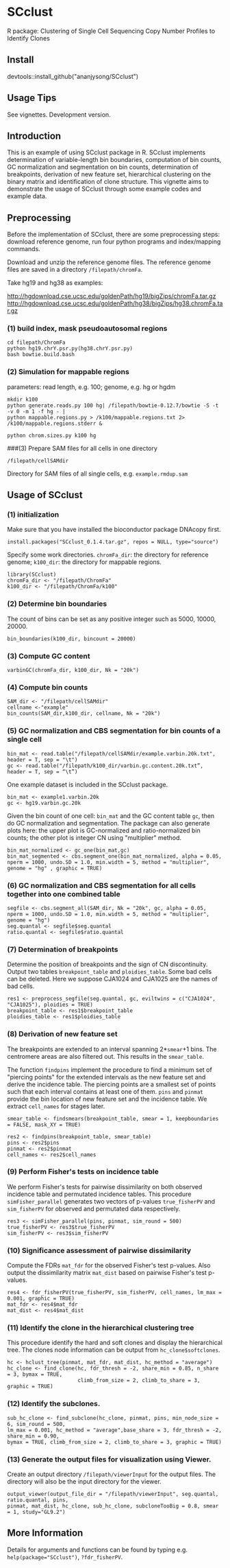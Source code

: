 # SCclust
R package: Clustering of Single Cell Sequencing Copy Number Profiles to Identify Clones

## Install
devtools::install_github("ananjysong/SCclust")

## Usage Tips 
See vignettes.
Development version.


## Introduction

This is an example of using SCclust package in R. SCclust implements determination of variable-length bin boundaries, computation of bin counts, GC normalization and segmentation on bin counts, determination of breakpoints, derivation of new feature set, hierarchical clustering on the binary matrix and identification of clone structure. This vignette aims to demonstrate the usage of SCclust through some example codes and example data. 

## Preprocessing
Before the implementation of SCclust, there are some preprocessing steps: download reference genome, run four python programs and index/mapping commands. 

Download and unzip the reference genome files. The reference genome files are saved in a directory `/filepath/chromFa`. 

Take hg19 and hg38 as examples:

http://hgdownload.cse.ucsc.edu/goldenPath/hg19/bigZips/chromFa.tar.gz 
http://hgdownload.cse.ucsc.edu/goldenPath/hg38/bigZips/hg38.chromFa.tar.gz


### (1) build index, mask pseudoautosomal regions
```
cd filepath/ChromFa 
python hg19.chrY.psr.py(hg38.chrY.psr.py)
bash bowtie.build.bash
```

### (2) Simulation for mappable regions
parameters: read length, e.g. 100; genome, e.g. hg or hgdm
```
mkdir k100
python generate.reads.py 100 hg| /filepath/bowtie-0.12.7/bowtie -S -t -v 0 -m 1 -f hg - |
python mappable.regions.py > /k100/mappable.regions.txt 2> /k100/mappable.regions.stderr &

python chrom.sizes.py k100 hg

```
###(3) Prepare SAM files for all cells in one directory
```
/filepath/cellSAMdir
```
Directory for SAM files of all single cells, e.g. `example.rmdup.sam`




## Usage of SCclust

### (1) initialization
Make sure that you have installed the bioconductor package DNAcopy first.
```
install.packages("SCclust_0.1.4.tar.gz", repos = NULL, type="source")
```

Specify some work directories. `chromFa_dir`: the directory for reference genome; `k100_dir`: the directory for mappable regions.
```
library(SCclust)
chromFa_dir <- "/filepath/ChromFa"
k100_dir <- "/filepath/ChromFa/k100"
```

### (2) Determine bin boundaries
The count of bins can be set as any positive integer such as 5000, 10000, 20000.
```
bin_boundaries(k100_dir, bincount = 20000)
```

### (3) Compute GC content
```
varbinGC(chromFa_dir, k100_dir, Nk = "20k")
```

### (4) Compute bin counts
```
SAM_dir <- "/filepath/cellSAMdir"  
cellname <-"example"
bin_counts(SAM_dir,k100_dir, cellname, Nk = "20k")

```

### (5) GC normalization and CBS segmentation for bin counts of a single cell
```
bin_mat <- read.table("/filepath/cellSAMdir/example.varbin.20k.txt", header = T, sep = "\t")
gc <- read.table("/filepath/k100_dir/varbin.gc.content.20k.txt”, header = T, sep = “\t”)
```
One example dataset is included in the SCclust package.
```
bin_mat <- example1.varbin.20k
gc <- hg19.varbin.gc.20k
```

Given the bin count of one cell: `bin_mat` and the GC content table `gc`, then do GC normalization and segmentation. The package can also generate plots here: the upper plot is GC-normalized and ratio-normalized bin counts; the other plot is integer CN using "multiplier" method. 
```
bin_mat_normalized <- gc_one(bin_mat,gc)
bin_mat_segmented <- cbs.segment_one(bin_mat_normalized, alpha = 0.05, nperm = 1000, undo.SD = 1.0, min.width = 5, method = "multiplier", genome = "hg" , graphic = TRUE)

```

  



### (6) GC normalization and CBS segmentation for all cells together into one combined table
```
segfile <- cbs.segment_all(SAM_dir, Nk = "20k", gc, alpha = 0.05, nperm = 1000, undo.SD = 1.0, min.width = 5, method = "multiplier", genome = "hg")
seg.quantal <- segfile$seg.quantal
ratio.quantal <- segfile$ratio.quantal
```


### (7) Determination of breakpoints
Determine the position of breakpoints and the sign of CN discontinuity. Output two tables `breakpoint_table` and `ploidies_table`.
Some bad cells can be deleted. Here we suppose CJA1024 and CJA1025 are the names of bad cells.
```
res1 <- preprocess_segfile(seg.quantal, gc, eviltwins = c("CJA1024", "CJA1025"), ploidies = TRUE)
breakpoint_table <- res1$breakpoint_table
ploidies_table <- res1$ploidies_table
```

### (8) Derivation of new feature set
The breakpoints are extended to an interval spanning 2*`smear`+1 bins. The centromere areas are also filtered out. This results in the `smear_table`. 

The function `findpins` implement the procedure to find a minimum set of "piercing points" for the extended intervals as the new feature set and derive the incidence table. The piercing points are a smallest set of points such that each interval contains at least one of them. `pins` and `pinmat` provide the bin location of new feature set and the incidence table. We extract `cell_names` for stages later.
```
smear_table <- findsmears(breakpoint_table, smear = 1, keepboundaries = FALSE, mask_XY = TRUE)

res2 <- findpins(breakpoint_table, smear_table)
pins <- res2$pins
pinmat <- res2$pinmat
cell_names <- res2$cell_names
```

### (9) Perform Fisher's tests on incidence table
We perform Fisher's tests for pairwise dissimilarity on both observed incidence table and permutated incidence tables. This procedure `simFisher_parallel` generates two vectors of p-values `true_fisherPV` and `sim_fisherPV` for observed and permutated data respectively.
```
res3 <- simFisher_parallel(pins, pinmat, sim_round = 500)
true_fisherPV <- res3$true_fisherPV
sim_fisherPV <- res3$sim_fisherPV
```

### (10) Significance assessment of pairwise dissimilarity
Compute the FDRs `mat_fdr` for the observed Fisher's test p-values. Also output the dissimilarity matrix `mat_dist` based on pairwise Fisher's test p-values.
```
res4 <- fdr_fisherPV(true_fisherPV, sim_fisherPV, cell_names, lm_max = 0.001, graphic = TRUE)
mat_fdr <- res4$mat_fdr
mat_dist <- res4$mat_dist
```
### (11) Identify the clone in the hierarchical clustering tree
This procedure identify the hard and soft clones and display the hierarchical tree. The clones node information can be output from `hc_clone$softclones`. 
```
hc <- hclust_tree(pinmat, mat_fdr, mat_dist, hc_method = "average")
hc_clone <- find_clone(hc, fdr_thresh = -2, share_min = 0.85, n_share = 3, bymax = TRUE, 
                       climb_from_size = 2, climb_to_share = 3, graphic = TRUE)
```

### (12) Identify the subclones.
```
sub_hc_clone <- find_subclone(hc_clone, pinmat, pins, min_node_size = 6, sim_round = 500, 
lm_max = 0.001, hc_method = "average",base_share = 3, fdr_thresh = -2, share_min = 0.90, 
bymax = TRUE, climb_from_size = 2, climb_to_share = 3, graphic = TRUE)
```

### (13) Generate the output files for visualization using Viewer.
Create an output directory `/filepath/viewerInput` for the output files. The directory will also be the input directory for the viewer.
```
output_viewer(output_file_dir = "/filepath/viewerInput", seg.quantal, ratio.quantal, pins, 
pinmat, mat_dist, hc_clone, sub_hc_clone, subcloneTooBig = 0.8, smear = 1, study="GL9.2")
```





## More Information
Details for arguments and functions can be found by typing e.g. `help(package="SCclust")`, `?fdr_fisherPV`.  

